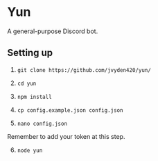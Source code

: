 # Yun
A general-purpose Discord bot.

## Setting up
1. `git clone https://github.com/jvyden420/yun/`

2. `cd yun`

3. `npm install`

4. `cp config.example.json config.json`

5. `nano config.json`

Remember to add your token at this step.

6. `node yun`
